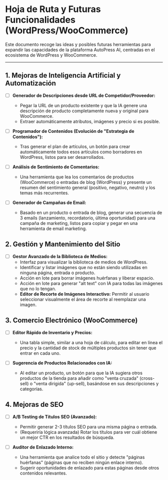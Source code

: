 # Hoja de Ruta y Futuras Funcionalidades (WordPress/WooCommerce)

Este documento recoge las ideas y posibles futuras herramientas para expandir las capacidades de la plataforma AutoPress AI, centradas en el ecosistema de WordPress y WooCommerce.

---

## 1. Mejoras de Inteligencia Artificial y Automatización

-   [ ] **Generador de Descripciones desde URL de Competidor/Proveedor:**
    -   Pegar la URL de un producto existente y que la IA genere una descripción de producto completamente nueva y original para WooCommerce.
    -   Extraer automáticamente atributos, imágenes y precio si es posible.

-   [ ] **Programador de Contenidos (Evolución de "Estrategia de Contenidos"):**
    -   Tras generar el plan de artículos, un botón para crear automáticamente todos esos artículos como borradores en WordPress, listos para ser desarrollados.

-   [ ] **Análisis de Sentimiento de Comentarios:**
    -   Una herramienta que lea los comentarios de productos (WooCommerce) o entradas de blog (WordPress) y presente un resumen del sentimiento general (positivo, negativo, neutro) y los temas más recurrentes.

-   [ ] **Generador de Campañas de Email:**
    -   Basado en un producto o entrada de blog, generar una secuencia de 3 emails (lanzamiento, recordatorio, última oportunidad) para una campaña de marketing, listos para copiar y pegar en una herramienta de email marketing.

## 2. Gestión y Mantenimiento del Sitio

-   [ ] **Gestor Avanzado de la Biblioteca de Medios:**
    -   Interfaz para visualizar la biblioteca de medios de WordPress.
    -   Identificar y listar imágenes que no están siendo utilizadas en ninguna página, entrada o producto.
    -   Acción en lote para borrar imágenes huérfanas y liberar espacio.
    -   Acción en lote para generar "alt text" con IA para todas las imágenes que no lo tengan.
    -   **Editor de Recorte de Imágenes Interactivo:** Permitir al usuario seleccionar visualmente el área de recorte al reemplazar una imagen.

## 3. Comercio Electrónico (WooCommerce)

-   [ ] **Editor Rápido de Inventario y Precios:**
    -   Una tabla simple, similar a una hoja de cálculo, para editar en línea el precio y la cantidad de stock de múltiples productos sin tener que entrar en cada uno.

-   [ ] **Sugerencia de Productos Relacionados con IA:**
    -   Al editar un producto, un botón para que la IA sugiera otros productos de la tienda para añadir como "venta cruzada" (cross-sell) o "venta dirigida" (up-sell), basándose en sus descripciones y categorías.

## 4. Mejoras de SEO

-   [ ] **A/B Testing de Títulos SEO (Avanzado):**
    -   Permitir generar 2-3 títulos SEO para una misma página o entrada.
    -   (Requeriría lógica avanzada) Rotar los títulos para ver cuál obtiene un mejor CTR en los resultados de búsqueda.

-   [ ] **Auditor de Enlazado Interno:**
    -   Una herramienta que analice todo el sitio y detecte "páginas huérfanas" (páginas que no reciben ningún enlace interno).
    -   Sugerir oportunidades de enlazado para estas páginas desde otros contenidos relevantes.

